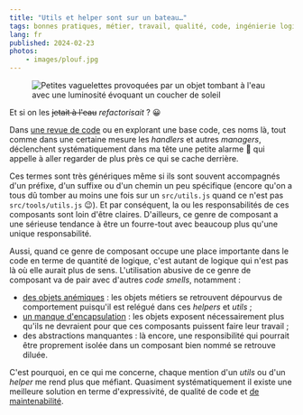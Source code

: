```yaml
---
title: "Utils et helper sont sur un bateau…"
tags: bonnes pratiques, métier, travail, qualité, code, ingénierie logicielle
lang: fr
published: 2024-02-23
photos:
    - images/plouf.jpg
---
```


<figure class="object-center bordered">
  <img loading="lazy" src="/images/660x/plouf.jpg" alt="Petites vaguelettes
  provoquées par un objet tombant à l'eau avec une luminosité évoquant un
  coucher de soleil">
</figure>

Et si on les ~~jetait à l'eau~~ _refactorisait_ ? 😀

Dans [une revue de code](/post/vertus-revue-de-code/) ou en explorant une base
code, ces noms là, tout comme dans une certaine mesure les _handlers_ et autres
_managers_, déclenchent systématiquement dans ma tête une petite alarme 🔔 qui
appelle à aller regarder de plus près ce qui se cache derrière.

Ces termes sont très génériques même si ils sont souvent
accompagnés d'un préfixe, d'un suffixe ou d'un chemin un peu spécifique (encore
qu'on a tous dû tomber au moins une fois sur un `src/utils.js` quand ce n'est
pas `src/tools/utils.js` 😉). Et par
conséquent, la ou les responsabilités de ces composants sont loin d'être
claires. D'ailleurs, ce genre de composant a une sérieuse tendance à être un
fourre-tout avec beaucoup plus qu'une unique responsabilité.

Aussi, quand ce genre de composant occupe une place importante dans le code en
terme de quantité de logique, c'est autant de logique qui n'est pas là où elle
aurait plus de sens. L'utilisation abusive de ce genre de composant va de pair
avec d'autres _code smells_, notamment :

* [des objets
  anémiques](https://martinfowler.com/bliki/AnemicDomainModel.html) : les objets
  métiers se retrouvent dépourvus de comportement puisqu'il est relégué dans ces
  _helpers_ et _utils_ ;
* [un manque
  d'encapsulation](https://fr.wikipedia.org/wiki/Encapsulation_(programmation)) :
  les objets exposent nécessairement plus qu'ils ne devraient pour que ces
  composants puissent faire leur travail ;
* des abstractions manquantes : là encore, une responsibilité qui pourrait être
  proprement isolée dans un composant bien nommé se retrouve diluée.

C'est pourquoi, en ce qui me concerne, chaque mention d'un _utils_ ou d'un
_helper_ me rend plus que méfiant. Quasiment systématiquement il existe une
meilleure solution en terme d'expressivité, de qualité de code et [de
maintenabilité](/post/la-maintenabilite-comme-critere-de-decision/).

